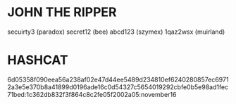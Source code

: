 # JOHN THE RIPPER
secuirty3        (paradox)
secret12         (bee)
abcd123          (szymex)
1qaz2wsx         (muirland)

# HASHCAT
6d05358f090eea56a238af02e47d44ee5489d234810ef6240280857ec69712a3e5e370b8a41899d0196ade16c0d54327c5654019292cbfe0b5e98ad1fec71bed:1c362db832f3f864c8c2fe05f2002a05:november16